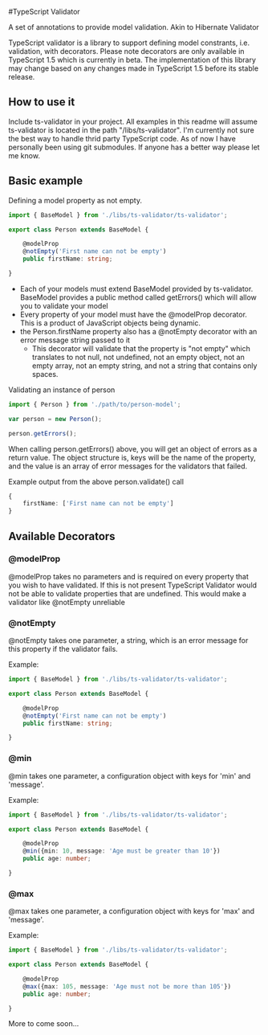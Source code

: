 #TypeScript Validator

A set of annotations to provide model validation. Akin to Hibernate Validator

TypeScript validator is a library to support defining model constrants, i.e. validation, with decorators. Please note decorators are only available in TypeScript 1.5 which is currently in beta. The implementation of this library may change based on any changes made in TypeScript 1.5 before its stable release.

## How to use it
Include ts-validator in your project. All examples in this readme will assume ts-validator is located in the path "<web-root>/libs/ts-validator". I'm currently not sure the best way to handle thrid party TypeScript code. As of now I have personally been using git submodules. If anyone has a better way please let me know.

## Basic example

Defining a model property as not empty.
```typescript
import { BaseModel } from './libs/ts-validator/ts-validator';

export class Person extends BaseModel {

    @modelProp
    @notEmpty('First name can not be empty')
    public firstName: string;

}
```

 - Each of your models must extend BaseModel provided by ts-validator. BaseModel provides a public method called getErrors() which will allow you to validate your model
 - Every property of your model must have the @modelProp decorator. This is a product of JavaScript objects being dynamic.
 - the Person.firstName property also has a @notEmpty decorator with an error message string passed to it
   - This decorator will validate that the property is "not empty" which translates to not null, not undefined, not an empty object, not an empty array, not an empty string, and not a string that contains only spaces.

Validating an instance of person
```typescript
import { Person } from './path/to/person-model';

var person = new Person();

person.getErrors();
```

When calling person.getErrors() above, you will get an object of errors as a return value. The object structure is, keys will be the name of the property, and the value is an array of error messages for the validators that failed.

Example output from the above person.validate() call
```typescript
{
    firstName: ['First name can not be empty']
}
```
   
## Available Decorators

### @modelProp
@modelProp takes no parameters and is required on every property that you wish to have validated. If this is not present TypeScript Validator would not be able to validate properties that are undefined. This would make a validator like @notEmpty unreliable

### @notEmpty
@notEmpty takes one parameter, a string, which is an error message for this property if the validator fails.

Example:
```typescript
import { BaseModel } from './libs/ts-validator/ts-validator';

export class Person extends BaseModel {

    @modelProp
    @notEmpty('First name can not be empty')
    public firstName: string;

}
```

### @min
@min takes one parameter, a configuration object with keys for 'min' and 'message'.

Example:
```typescript
import { BaseModel } from './libs/ts-validator/ts-validator';

export class Person extends BaseModel {

    @modelProp
    @min({min: 10, message: 'Age must be greater than 10'})
    public age: number;

}
```

### @max
@max takes one parameter, a configuration object with keys for 'max' and 'message'.

Example:
```typescript
import { BaseModel } from './libs/ts-validator/ts-validator';

export class Person extends BaseModel {

    @modelProp
    @max({max: 105, message: 'Age must not be more than 105'})
    public age: number;

}
```

More to come soon...
